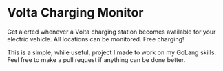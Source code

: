 # Volta Charging Monitor
Get alerted whenever a Volta charging station becomes available for your electric vehicle. All locations can be monitored. Free charging!

This is a simple, while useful, project I made to work on my GoLang skills. Feel free to make a pull request if anything can be done better.
